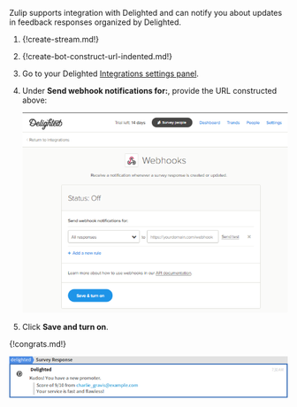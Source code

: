 Zulip supports integration with Delighted and can notify you
about updates in feedback responses organized by Delighted.

1. {!create-stream.md!}

2. {!create-bot-construct-url-indented.md!}

3. Go to your Delighted [Integrations settings panel][1].

[1]: https://delighted.com/integrations/webhooks

4. Under **Send webhook notifications for:**, provide the URL
   constructed above:

    ![](/static/images/integrations/delighted/000.png)

5. Click **Save and turn on**.

{!congrats.md!}

![](/static/images/integrations/delighted/001.png)
